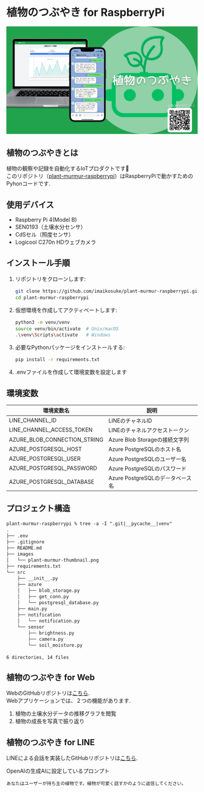 # 植物のつぶやき for RaspberryPi

![植物のつぶやきのサムネイル](./images/plant-murmur-thumbnail.png "植物のつぶやきのサムネイル")

## 植物のつぶやきとは
植物の観察や記録を自動化するIoTプロダクトです🌱<br>
このリポジトリ（[plant-murmur-raspberrypi](https://github.com/imaikosuke/plant-murmur-raspberrypi)）はRaspberryPiで動かすためのPyhonコードです.

## 使用デバイス
- Raspberry Pi 4(Model B)
- SEN0193（土壌水分センサ）
- CdSセル（照度センサ）
- Logicool C270n HDウェブカメラ

## インストール手順
1. リポジトリをクローンします:
    ```sh
    git clone https://github.com/imaikosuke/plant-murmur-raspberrypi.git
    cd plant-murmur-raspberrypi
    ```
2. 仮想環境を作成してアクティベートします:
    ```sh
    python3 -m venv/venv
    source venv/bin/activate  # Unix/macOS
    .\venv\Scripts\activate   # Windows
    ```
3. 必要なPythonパッケージをインストールする:
    ```sh
    pip install -r requirements.txt
    ```
4. .envファイルを作成して環境変数を設定します

## 環境変数
| 環境変数名                    | 説明                               |
| ----------------------------- | ---------------------------------- |
| LINE_CHANNEL_ID               | LINEのチャネルID                    |
| LINE_CHANNEL_ACCESS_TOKEN     | LINEのチャネルアクセストークン     |
| AZURE_BLOB_CONNECTION_STRING  | Azure Blob Storageの接続文字列     |
| AZURE_POSTGRESQL_HOST         | Azure PostgreSQLのホスト名         |
| AZURE_POSTGRESQL_USER         | Azure PostgreSQLのユーザー名       |
| AZURE_POSTGRESQL_PASSWORD     | Azure PostgreSQLのパスワード       |
| AZURE_POSTGRESQL_DATABASE     | Azure PostgreSQLのデータベース名   |

## プロジェクト構造
```
plant-murmur-raspberrypi % tree -a -I ".git|__pycache__|venv"  
.
├── .env
├── .gitignore
├── README.md
├── images
│   └── plant-murmur-thumbnail.png
├── requirements.txt
└── src
    ├── __init__.py
    ├── azure
    │   ├── blob_storage.py
    │   ├── get_conn.py
    │   └── postgresql_database.py
    ├── main.py
    ├── notification
    │   └── notification.py
    └── sensor
        ├── brightness.py
        ├── camera.py
        └── soil_moisture.py

6 directories, 14 files
```

## 植物のつぶやき for Web
WebのGitHubリポジトリは[こちら](https://github.com/imaikosuke/plant-murmur-web).<br>
Webアプリケーションでは、２つの機能があります.<br>
1. 植物の土壌水分データの推移グラフを閲覧
2. 植物の成長を写真で振り返り

## 植物のつぶやき for LINE
LINEによる会話を実装したGitHubリポジトリは[こちら](https://github.com/imaikosuke/plant-murmur-line).

OpenAIの生成AIに設定しているプロンプト
```
あなたはユーザーが持ち主の植物です。植物が可愛く話すかのように返信してください。
```